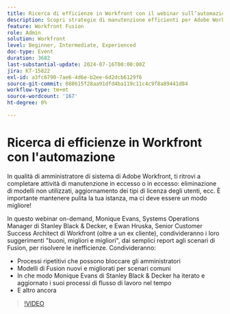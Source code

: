 ```yaml
---
title: Ricerca di efficienze in Workfront con il webinar sull’automazione
description: Scopri strategie di manutenzione efficienti per Adobe Workfront nel nostro webinar on-demand. Scopri i suggerimenti degli esperti di Stanley Black & Decker e Workfront sull’automazione delle attività ripetitive, l’utilizzo di modelli Fusion e l’evoluzione dei processi di flusso di lavoro per un’efficienza ottimale.
feature: Workfront Fusion
role: Admin
solution: Workfront
level: Beginner, Intermediate, Experienced
doc-type: Event
duration: 3682
last-substantial-update: 2024-07-16T00:00:00Z
jira: KT-15822
exl-id: a3fc6790-7ae6-4d6e-b2ee-6d2dcb6129f6
source-git-commit: 088615f28aa91dfd4ba119c11c4c9f8a89441d84
workflow-type: tm+mt
source-wordcount: '167'
ht-degree: 0%

---
```


# Ricerca di efficienze in Workfront con l&#39;automazione

In qualità di amministratore di sistema di Adobe Workfront, ti ritrovi a completare attività di manutenzione in eccesso o in eccesso: eliminazione di modelli non utilizzati, aggiornamento dei tipi di licenza degli utenti, ecc. È importante mantenere pulita la tua istanza, ma ci deve essere un modo migliore!

In questo webinar on-demand, Monique Evans, Systems Operations Manager di Stanley Black &amp; Decker, e Ewan Hruska, Senior Customer Success Architect di Workfront (oltre a un ex cliente), condivideranno i loro suggerimenti &quot;buoni, migliori e migliori&quot;, dai semplici report agli scenari di Fusion, per risolvere le inefficienze. Condivideranno:

* Processi ripetitivi che possono bloccare gli amministratori
* Modelli di Fusion nuovi e migliorati per scenari comuni
* In che modo Monique Evans di Stanley Black &amp; Decker ha iterato e aggiornato i suoi processi di flusso di lavoro nel tempo
* E altro ancora

>[!VIDEO](https://video.tv.adobe.com/v/3431016/?learn=on)
